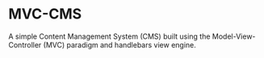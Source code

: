 # MVC-CMS
A simple Content Management System (CMS) built using the Model-View-Controller (MVC) paradigm and handlebars view engine.
